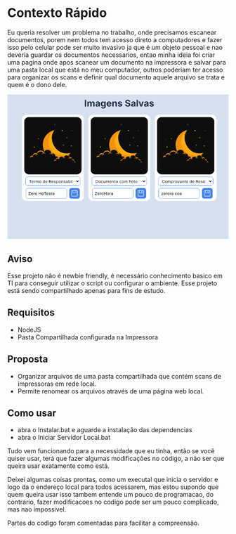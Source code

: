 # Contexto Rápido

 Eu queria resolver um problema no trabalho, onde precisamos escanear documentos, porem nem todos tem acesso direto a computadores e fazer isso pelo celular pode ser muito invasivo ja que é um objeto pessoal e nao deveria guardar os documentos necessarios, entao minha ideia foi criar uma pagina onde apos scanear um documento na impressora e salvar para uma pasta local que está no meu computador, outros poderiam ter acesso para organizar os scans e definir qual documento aquele arquivo se trata e quem é o dono dele.

![Screenshot](./screenshots/exemplo.png)

## Aviso

Esse projeto não é newbie friendly, é necessário conhecimento basico em TI para conseguir utilizar o script ou configurar o ambiente.
Esse projeto está sendo compartilhado apenas para fins de estudo.

## Requisitos

- NodeJS
- Pasta Compartilhada configurada na Impressora

## Proposta

- Organizar arquivos de uma pasta compartilhada que contém scans de impressoras em rede local.
- Permite renomear os arquivos através de uma página web local.

## Como usar

- abra o Instalar.bat e aguarde a instalação das dependencias
- abra o Iniciar Servidor Local.bat

Tudo vem funcionando para a necessidade que eu tinha, então se você quiser usar, terá que fazer algumas modificações no código, a não ser que queira usar exatamente como está.

Deixei algumas coisas prontas, como um executal que inicia o servidor e logo da o endereço local para todos acessarem, mas estou supondo que quem queira usar isso tambem entende um pouco de programacao, do contrario, fazer modificacoes no codigo pode ser um pouco complicado, mas nao impossivel.

Partes do codigo foram comentadas para facilitar a compreensão.